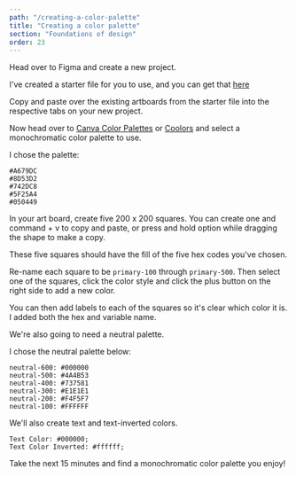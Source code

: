 ```yaml
---
path: "/creating-a-color-palette"
title: "Creating a color palette"
section: "Foundations of design"
order: 23
---
```


Head over to Figma and create a new project.

I've created a starter file for you to use, and you can get that [here](https://www.figma.com/file/FUgY11amAHtmR2zyiHcSYs/FEM-Template?node-id=1%3A127)

Copy and paste over the existing artboards from the starter file into the respective tabs on your new project.

Now head over to [Canva Color Palettes](https://www.canva.com/colors/color-palettes/) or [Coolors](https://coolors.co/browser/latest/1) and select a monochromatic color palette to use.

I chose the palette:

```
#A679DC
#8D53D2
#742DC8
#5F25A4
#050449
```

In your art board, create five 200 x 200 squares. You can create one and command + v to copy and paste, or press and hold option while dragging the shape to make a copy.

These five squares should have the fill of the five hex codes you've chosen.

Re-name each square to be `primary-100` through `primary-500`. Then select one of the squares, click the color style and click the plus button on the right side to add a new color.

You can then add labels to each of the squares so it's clear which color it is. I added both the hex and variable name.

We're also going to need a neutral palette.

I chose the neutral palette below:

```
neutral-600: #000000
neutral-500: #4A4B53
neutral-400: #737581
neutral-300: #E1E1E1
neutral-200: #F4F5F7
neutral-100: #FFFFFF
```

We'll also create text and text-inverted colors.

```
Text Color: #000000;
Text Color Inverted: #ffffff;
```

Take the next 15 minutes and find a monochromatic color palette you enjoy!
